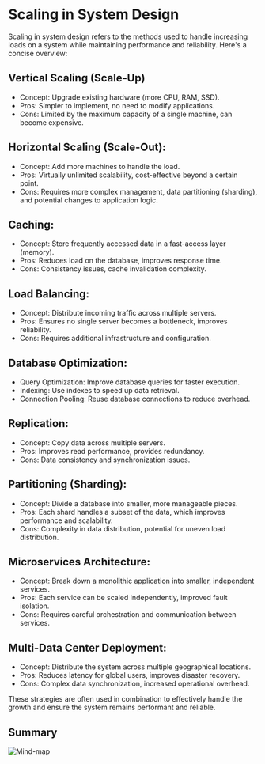 # Scaling in System Design

Scaling in system design refers to the methods used to handle increasing loads on a system while maintaining performance and reliability. Here's a concise overview:

## Vertical Scaling (Scale-Up)

- Concept: Upgrade existing hardware (more CPU, RAM, SSD).
- Pros: Simpler to implement, no need to modify applications.
- Cons: Limited by the maximum capacity of a single machine, can become expensive.

## Horizontal Scaling (Scale-Out):

- Concept: Add more machines to handle the load.
- Pros: Virtually unlimited scalability, cost-effective beyond a certain point.
- Cons: Requires more complex management, data partitioning (sharding), and potential changes to application logic.

## Caching:

- Concept: Store frequently accessed data in a fast-access layer (memory).
- Pros: Reduces load on the database, improves response time.
- Cons: Consistency issues, cache invalidation complexity.

## Load Balancing:

- Concept: Distribute incoming traffic across multiple servers.
- Pros: Ensures no single server becomes a bottleneck, improves reliability.
- Cons: Requires additional infrastructure and configuration.

## Database Optimization:

- Query Optimization: Improve database queries for faster execution.
- Indexing: Use indexes to speed up data retrieval.
- Connection Pooling: Reuse database connections to reduce overhead.

## Replication:

- Concept: Copy data across multiple servers.
- Pros: Improves read performance, provides redundancy.
- Cons: Data consistency and synchronization issues.

## Partitioning (Sharding):

- Concept: Divide a database into smaller, more manageable pieces.
- Pros: Each shard handles a subset of the data, which improves performance and scalability.
- Cons: Complexity in data distribution, potential for uneven load distribution.

## Microservices Architecture:

- Concept: Break down a monolithic application into smaller, independent services.
- Pros: Each service can be scaled independently, improved fault isolation.
- Cons: Requires careful orchestration and communication between services.

## Multi-Data Center Deployment:

- Concept: Distribute the system across multiple geographical locations.
- Pros: Reduces latency for global users, improves disaster recovery.
- Cons: Complex data synchronization, increased operational overhead.

These strategies are often used in combination to effectively handle the growth and ensure the system remains performant and reliable.


## Summary
![Mind-map](mind-map.png)